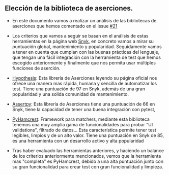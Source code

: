## Elección de la biblioteca de aserciones.

* En este documento vamos a realizar un análisis de las bibliotecas de aserciones que hemos comentado en el issue [#21](https://github.com/alvarogaro/AGR-MVS/issues/21)

* Los criterios que vamos a seguir se basan en el análisis de estas herramientas en la página web [Snyk](https://snyk.io/), en concreto vamos a mirar su puntuación global, mantenimiento y popularidad. Seguidamente vamos a tener en cuenta que cumplan con las buenas prácticas del lenguaje, que tengan una fácil integración con la herramienta de test que hemos escogido anteriormente y finalmente que nos permita usar múltiples funciones de aserción.

* [Hypothesis](https://snyk.io/advisor/python/hypothesis): Esta librería de Aserciones leyendo su página oficial nos ofrece una manera mas rápida, humana y sencilla de automatizar los test. Tiene una puntuación de 97 en Snyk, además de una gran popularidad y una solida comunidad de mantenimiento.

* [Assertpy](https://snyk.io/advisor/python/assertpy): Esta librería de Aserciones tiene una puntuación de 66 en Snyk, tiene la capacidad de tener una buena integración con pytest,

* [PyHamcrest](https://snyk.io/advisor/python/pyhamcrest): Framework para matchers, mediante esta biblioteca tenemos una muy amplia gama de funcionalidades para probar "UI validations", filtrado de datos... Esta característica permite tener test legibles, limpios y de un alto valor. Tiene una puntuación en Snyk de 85, es una herramienta con un desarrollo activo y alta popularidad

* Tras haber evaluado las herramientas anteriores, y haciendo un balance de los criterios anteriormente mencionados, vemos que la herramienta mas "completa" es PyHamcrest, debido a una alta puntuación junto con su gran funcionalidad para crear test con gran funcionalidad y limpieza.